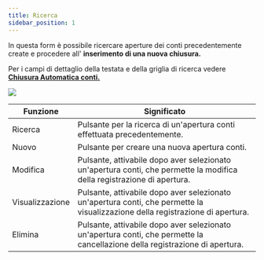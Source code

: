 ```yaml
---
title: Ricerca
sidebar_position: 1
---
```


In questa form è possibile ricercare aperture dei conti precedentemente create e procedere all' **inserimento di una nuova chiusura.**

Per i campi di dettaglio della testata e della griglia di ricerca vedere **[Chiusura Automatica conti.](/docs/finance-area/ledger-records/records/procedures/automatic-account-closing/search)**

![](/img/it-it/finance-area/ledger-records/records/automatic-accounts-opening/search/image01.png)





| Funzione | Significato |
| --- | --- |
| Ricerca | Pulsante per la ricerca di un'apertura conti effettuata precedentemente. |
| Nuovo | Pulsante per creare una nuova apertura conti. |
| Modifica | Pulsante, attivabile dopo aver selezionato un'apertura conti, che permette la modifica della registrazione di apertura. |
| Visualizzazione | Pulsante, attivabile dopo aver selezionato un'apertura conti, che permette la visualizzazione della registrazione di apertura. |
| Elimina | Pulsante, attivabile dopo aver selezionato un'apertura conti, che permette la cancellazione della registrazione di apertura. |






